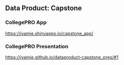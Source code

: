 ## Data Product: Capstone

### CollegePRO App
https://jyamie.shinyapps.io/capstone_app/

### CollegePRO Presentation
https://jyamie.github.io/dataproduct-capstone_pres/#1
